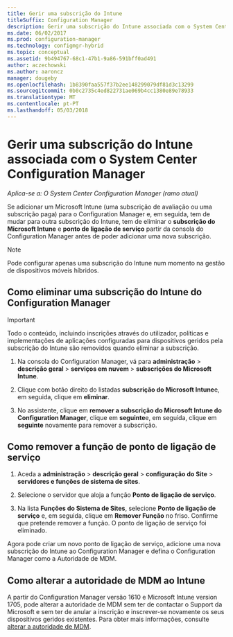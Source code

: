 ```yaml
---
title: Gerir uma subscrição do Intune
titleSuffix: Configuration Manager
description: Gerir uma subscrição do Intune associada com o System Center Configuration Manager.
ms.date: 06/02/2017
ms.prod: configuration-manager
ms.technology: configmgr-hybrid
ms.topic: conceptual
ms.assetid: 9b494767-68c1-47b1-9a86-591bff0ad491
author: aczechowski
ms.author: aaroncz
manager: dougeby
ms.openlocfilehash: 1b8390faa557f37b2ee148299079df81d3c13299
ms.sourcegitcommit: 0b0c2735c4ed822731ae069b4cc1380e89e78933
ms.translationtype: MT
ms.contentlocale: pt-PT
ms.lasthandoff: 05/03/2018
---
```

# <a name="manage-an-intune-subscription-associated-with-system-center-configuration-manager"></a>Gerir uma subscrição do Intune associada com o System Center Configuration Manager

*Aplica-se a: O System Center Configuration Manager (ramo atual)*

Se adicionar um Microsoft Intune (uma subscrição de avaliação ou uma subscrição paga) para o Configuration Manager e, em seguida, tem de mudar para outra subscrição do Intune, tem de eliminar o **subscrição do Microsoft Intune** e **ponto de ligação de serviço** partir da consola do Configuration Manager antes de poder adicionar uma nova subscrição.

> [!NOTE]
> Pode configurar apenas uma subscrição do Intune num momento na gestão de dispositivos móveis híbridos.

## <a name="how-to-delete-an-intune-subscription-from-configuration-manager"></a>Como eliminar uma subscrição do Intune do Configuration Manager

> [!IMPORTANT]
>  Todo o conteúdo, incluindo inscrições através do utilizador, políticas e implementações de aplicações configuradas para dispositivos geridos pela subscrição do Intune são removidos quando eliminar a subscrição.

1.  Na consola do Configuration Manager, vá para **administração** > **descrição geral** > **serviços em nuvem** > **subscrições do Microsoft Intune**.

2.  Clique com botão direito do listadas **subscrição do Microsoft Intune**e, em seguida, clique em **eliminar**.

3.   No assistente, clique em **remover a subscrição do Microsoft Intune do Configuration Manager**, clique em **seguinte**e, em seguida, clique em **seguinte** novamente para remover a subscrição.


## <a name="how-to-remove-the-service-connection-point-role"></a>Como remover a função de ponto de ligação de serviço

1.  Aceda a **administração** > **descrição geral** > **configuração do Site** > **servidores e funções de sistema de sites**.

2.  Selecione o servidor que aloja a função **Ponto de ligação de serviço**.

3.  Na lista **Funções do Sistema de Sites**, selecione **Ponto de ligação de serviço** e, em seguida, clique em **Remover Função** no friso. Confirme que pretende remover a função. O ponto de ligação de serviço foi eliminado.

Agora pode criar um novo ponto de ligação de serviço, adicione uma nova subscrição do Intune ao Configuration Manager e defina o Configuration Manager como a Autoridade de MDM.

## <a name="how-to-change-mdm-authority-to-intune"></a>Como alterar a autoridade de MDM ao Intune
A partir do Configuration Manager versão 1610 e Microsoft Intune version 1705, pode alterar a autoridade de MDM sem ter de contactar o Support da Microsoft e sem ter de anular a inscrição e inscrever-se novamente os seus dispositivos geridos existentes. Para obter mais informações, consulte [alterar a autoridade de MDM](/sccm/mdm/deploy-use/change-mdm-authority).
